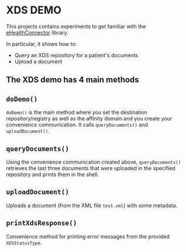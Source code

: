 # XDS DEMO
This projects contains experiments to get familiar with the [eHealthConnector](https://sourceforge.net/p/ehealthconnector/wiki/Home/) library.

In particular, it shows how to:
* Query an XDS repository for a patient's documents
* Upload a document

## The XDS demo has 4 main methods

## `doDemo()`
`doDemo()` is the main method where you set the destination repository/registry as well as the affinity domain and you create your convenience communication. It calls `queryDocuments()` and `uploadDocument()`.

## `queryDocuments()`
Using the convenience communication created above, `queryDocuments()` retrieves the last three documents that were uploaded in the specified repository and prints them in the shell.

## `uploadDocument()`
Uploads a document (from the XML file `test.xml`) with some metadata.

## `printXdsResponse()`
Convenience method for printing error messages from the provided `XDSStatusType`.
